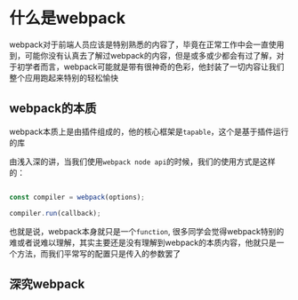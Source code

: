 # 什么是webpack

webpack对于前端人员应该是特别熟悉的内容了，毕竟在正常工作中会一直使用到，可能你没有认真去了解过webpack的内容，但是或多或少都会有过了解，对于初学者而言，webpack可能就是带有很神奇的色彩，他封装了一切内容让我们整个应用跑起来特别的轻松愉快

## webpack的本质

webpack本质上是由插件组成的，他的核心框架是`tapable`，这个是基于插件运行的库

由浅入深的讲，当我们使用`webpack node api`的时候，我们的使用方式是这样的：

```javascript

const compiler = webpack(options);

compiler.run(callback);

```

也就是说，webpack本身就只是一个`function`, 很多同学会觉得webpack特别的难或者说难以理解，其实主要还是没有理解到webpack的本质内容，他就只是一个方法，而我们平常写的配置只是传入的参数罢了

## 深究webpack

